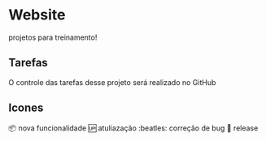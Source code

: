 # Website 
 projetos para treinamento!

 ## Tarefas

 O controle das tarefas desse projeto será realizado no GitHub

 ## Icones

 :package: nova funcionalidade
 :up: atuliazação
 :beatles: correção de bug
 :checkered_flag: release

